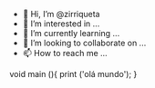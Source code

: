- 👋 Hi, I’m @zirriqueta
- 👀 I’m interested in ...
- 🌱 I’m currently learning ...
- 💞️ I’m looking to collaborate on ...
- 📫 How to reach me ...

<!---
zirriqueta/zirriqueta is a ✨ special ✨ repository because its `README.md` (this file) appears on your GitHub profile.
You can click the Preview link to take a look at your changes.
--->
void main (){
print ('olá mundo');
}

